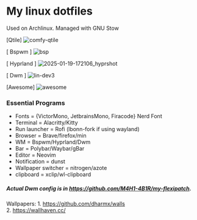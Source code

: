 # My linux dotfiles
Used on Archlinux. Managed with GNU Stow<br>

[Qtile]
![comfy-qtile](https://github.com/autonomuscoder/dotfiles/assets/112854891/88605823-87fb-457a-8167-c44d46c1658b)


[ Bspwm ]
![bsp](https://github.com/M4H1-4B1R/dotfiles/assets/112854891/efa72c9e-8544-45e9-bed0-02ec43508541)


[ Hyprland ] 
![2025-01-19-172106_hyprshot](https://github.com/user-attachments/assets/c835abb3-76db-4811-b232-9ae666c8fb86)


[ Dwm ]
![lin-dev3](https://github.com/user-attachments/assets/b3f4bbfc-85b0-4e71-955a-89578e958288)

[Awesome]
![awesome](https://github.com/M4H1-4B1R/dotfiles/assets/112854891/1ca0eec0-a429-4983-99b0-f2cf01634734)


### Essential Programs
<ul>
<li>Fonts = {VictorMono, JetbrainsMono, Firacode} Nerd Font</li>
<li>Terminal = Alacritty/Kitty</li>
<li>Run launcher = Rofi (lbonn-fork if using wayland)</li>
<li>Browser = Brave/firefox/min</li>
<li>WM = Bspwm/Hyprland/Dwm</li>
<li>Bar = Polybar/Waybar/gBar</li>
<li>Editor = Neovim</li>
<li>Notification = dunst</li>
<li>Wallpaper switcher = nitrogen/azote</li>
<li>clipboard = xclip/wl-clipboard</li>
</ul>

##### Actual Dwm config is in https://github.com/M4H1-4B1R/my-flexipatch. 



</ul>

Wallpapers: 1. https://github.com/dharmx/walls<br>
            2. https://wallhaven.cc/

